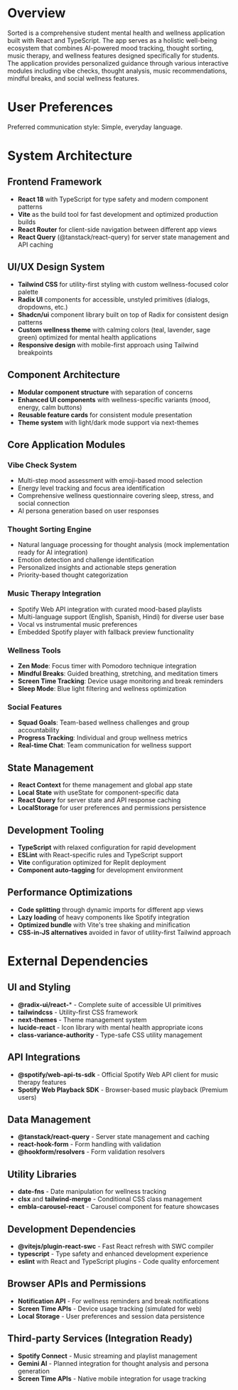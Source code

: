 # Overview

Sorted is a comprehensive student mental health and wellness application built with React and TypeScript. The app serves as a holistic well-being ecosystem that combines AI-powered mood tracking, thought sorting, music therapy, and wellness features designed specifically for students. The application provides personalized guidance through various interactive modules including vibe checks, thought analysis, music recommendations, mindful breaks, and social wellness features.

# User Preferences

Preferred communication style: Simple, everyday language.

# System Architecture

## Frontend Framework
- **React 18** with TypeScript for type safety and modern component patterns
- **Vite** as the build tool for fast development and optimized production builds
- **React Router** for client-side navigation between different app views
- **React Query** (@tanstack/react-query) for server state management and API caching

## UI/UX Design System
- **Tailwind CSS** for utility-first styling with custom wellness-focused color palette
- **Radix UI** components for accessible, unstyled primitives (dialogs, dropdowns, etc.)
- **Shadcn/ui** component library built on top of Radix for consistent design patterns
- **Custom wellness theme** with calming colors (teal, lavender, sage green) optimized for mental health applications
- **Responsive design** with mobile-first approach using Tailwind breakpoints

## Component Architecture
- **Modular component structure** with separation of concerns
- **Enhanced UI components** with wellness-specific variants (mood, energy, calm buttons)
- **Reusable feature cards** for consistent module presentation
- **Theme system** with light/dark mode support via next-themes

## Core Application Modules

### Vibe Check System
- Multi-step mood assessment with emoji-based mood selection
- Energy level tracking and focus area identification
- Comprehensive wellness questionnaire covering sleep, stress, and social connection
- AI persona generation based on user responses

### Thought Sorting Engine
- Natural language processing for thought analysis (mock implementation ready for AI integration)
- Emotion detection and challenge identification
- Personalized insights and actionable steps generation
- Priority-based thought categorization

### Music Therapy Integration
- Spotify Web API integration with curated mood-based playlists
- Multi-language support (English, Spanish, Hindi) for diverse user base
- Vocal vs instrumental music preferences
- Embedded Spotify player with fallback preview functionality

### Wellness Tools
- **Zen Mode**: Focus timer with Pomodoro technique integration
- **Mindful Breaks**: Guided breathing, stretching, and meditation timers
- **Screen Time Tracking**: Device usage monitoring and break reminders
- **Sleep Mode**: Blue light filtering and wellness optimization

### Social Features
- **Squad Goals**: Team-based wellness challenges and group accountability
- **Progress Tracking**: Individual and group wellness metrics
- **Real-time Chat**: Team communication for wellness support

## State Management
- **React Context** for theme management and global app state
- **Local State** with useState for component-specific data
- **React Query** for server state and API response caching
- **LocalStorage** for user preferences and permissions persistence

## Development Tooling
- **TypeScript** with relaxed configuration for rapid development
- **ESLint** with React-specific rules and TypeScript support
- **Vite** configuration optimized for Replit deployment
- **Component auto-tagging** for development environment

## Performance Optimizations
- **Code splitting** through dynamic imports for different app views
- **Lazy loading** of heavy components like Spotify integration
- **Optimized bundle** with Vite's tree shaking and minification
- **CSS-in-JS alternatives** avoided in favor of utility-first Tailwind approach

# External Dependencies

## UI and Styling
- **@radix-ui/react-*** - Complete suite of accessible UI primitives
- **tailwindcss** - Utility-first CSS framework
- **next-themes** - Theme management system
- **lucide-react** - Icon library with mental health appropriate icons
- **class-variance-authority** - Type-safe CSS utility management

## API Integrations
- **@spotify/web-api-ts-sdk** - Official Spotify Web API client for music therapy features
- **Spotify Web Playback SDK** - Browser-based music playback (Premium users)

## Data Management
- **@tanstack/react-query** - Server state management and caching
- **react-hook-form** - Form handling with validation
- **@hookform/resolvers** - Form validation resolvers

## Utility Libraries
- **date-fns** - Date manipulation for wellness tracking
- **clsx** and **tailwind-merge** - Conditional CSS class management
- **embla-carousel-react** - Carousel component for feature showcases

## Development Dependencies
- **@vitejs/plugin-react-swc** - Fast React refresh with SWC compiler
- **typescript** - Type safety and enhanced development experience
- **eslint** with React and TypeScript plugins - Code quality enforcement

## Browser APIs and Permissions
- **Notification API** - For wellness reminders and break notifications
- **Screen Time APIs** - Device usage tracking (simulated for web)
- **Local Storage** - User preferences and session data persistence

## Third-party Services (Integration Ready)
- **Spotify Connect** - Music streaming and playlist management
- **Gemini AI** - Planned integration for thought analysis and persona generation
- **Screen Time APIs** - Native mobile integration for usage tracking
